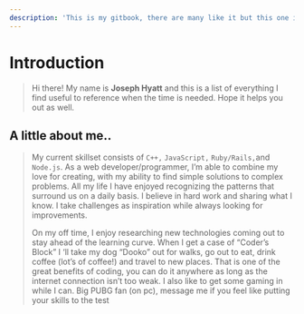 ```yaml
---
description: 'This is my gitbook, there are many like it but this one is mine.'
---
```


# Introduction

> Hi there! My name is **Joseph Hyatt** and this is a list of everything I find useful to reference when the time is needed. Hope it helps you out as well.

## A little about me..

> My current skillset consists of `C++,` `JavaScript,` `Ruby/Rails,`and `Node.js`. As a web developer/programmer, I’m able to combine my love for creating, with my ability to find simple solutions to complex problems. All my life I have enjoyed recognizing the patterns that surround us on a daily basis. I believe in hard work and sharing what I know. I take challenges as inspiration while always looking for improvements.
>
> On my off time, I enjoy researching new technologies coming out to stay ahead of the learning curve.  When I get a case of “Coder’s Block” I ‘ll take my dog “Dooko” out for walks, go out to eat, drink coffee \(lot’s of coffee!\) and travel to new places.  That is one of the great benefits of coding, you can do it anywhere as long as the internet connection isn’t too weak.  I also like to get some gaming in while I can. Big PUBG fan \(on pc\), message me if you feel like putting your skills to the test

